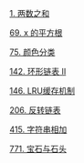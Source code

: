 <a href="url">1. 两数之和</a>

<a href="url">69. x 的平方根</a>

<a href="url">75. 颜色分类</a>

<a href="url">142. 环形链表 II</a>

<a href="url">146. LRU缓存机制</a>

<a href="url">206. 反转链表</a>

<a href="url">415. 字符串相加</a>

<a href="url">771. 宝石与石头</a>




